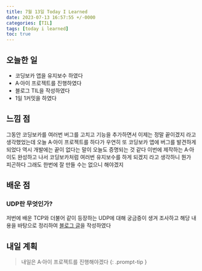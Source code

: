 ```yaml
---
title: 7월 13일 Today I Learned
date: 2023-07-13 16:57:55 +/-0000
categories: [TIL]
tags: [today i learned]
toc: true
---
```


## 오늘한 일

* 코딩보카 앱을 유지보수 하였다
* A·아이 프로젝트를 진행하였다
* 블로그 TIL을 작성하였다
* 1일 1커밋을 하였다

## 느낌 점

그동안 코딩보카를 여러번 버그를 고치고 기능을 추가하면서 이제는 정말 끝이겠지 라고 생각했었는데
오늘 A·아이 프로젝트를 하다가 우연히 또 코딩보카 앱에 버그를 발견하게 되었다 역시 개발에는 끝이 없다는 말이 오늘도 증명되는 것 같다 이번에 제작하는 A·아이도 완성하고 나서 코딩보카처럼 여러번 유지보수를 하게 되겠지 라고 생각하니 뭔가 피곤하다 그래도 한번에 잘 만들 수는 없으니 해야겠지

## 배운 점

### UDP란 무엇인가?

저번에 배운 TCP와 더불어 같이 등장하는 UDP에 대해 궁금증이 생겨 조사하고
해당 내용을 바탕으로 정리하여 [블로그 글](https://jangwoojun.github.io/posts/UDP%EB%9E%80-%EB%AC%B4%EC%97%87%EC%9D%B8%EA%B0%80/)을 작성하였다

## 내일 계획

> 내일은 A·아이 프로젝트를 진행해야겠다
{: .prompt-tip }
